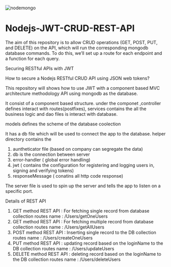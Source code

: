 ![nodemongo](https://user-images.githubusercontent.com/74342331/118807052-73744580-b8c5-11eb-8be1-98faaaaaf22c.png)
# Nodejs-JWT-CRUD-REST-API
The aim of this repository is to allow CRUD operations (GET, POST, PUT, and DELETE) on the API, which will run the corresponding mongodb database commands. To do this, we’ll set up a route for each endpoint and a function for each query.

Securing RESTful APIs with JWT


How to secure a Nodejs RESTful CRUD API using JSON web tokens?

This repository will shows how to use JWT with a component based MVC architecture methodology API using mongodb as the database.

It consist of a component based structure. under the componet ,controller defines interact with routes(postfixes), services contains the all the business logic and dao files is interact with database.

models defines the scheme of the database coolection

It has a db file which will be used to connect the app to the database.
helper directory contains the 
1. auntheticator file (based on company can segregate the data)
2. db is the connection between server
3. error-handler ( global error handling)
4. jwt ( contains the configuration for registering and logging users in, signing and verifying tokens)
5. responseMessage ( conatins all http code response)

The server file is used to spin up the server and tells the app to listen on a specific port.

Details of REST API

1. GET method REST API : For fetching single record from database collection
    routes name : /Users/getOneUsers
2. GET method REST API : For fetching multiple record from database collection
    routes name : /Users/getAllUsers
3. POST method REST API : Inserting single record to the DB collection 
    routes name : /Users/createOneUsers
4. PUT method REST API : updating record based on the loginName to the DB collection 
    routes name : /Users/updateUsers
5. DELETE method REST API : deleting record based on the loginName to the DB collection 
    routes name : /Users/deleteUsers
